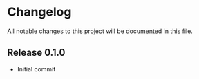 # Changelog
All notable changes to this project will be documented in this file.

## Release 0.1.0
- Initial commit